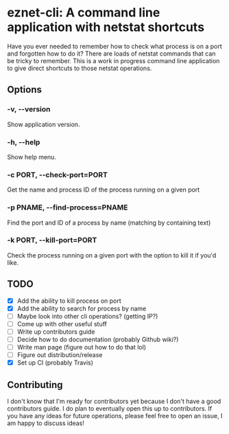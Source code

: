 # eznet-cli: A command line application with netstat shortcuts

Have you ever needed to remember how to check what process is on a port and forgotten how to do it? There are loads of netstat commands that can be tricky to remember. This is a work in progress command line application to give direct shortcuts to those netstat operations.

## Options

### -v, --version
Show application version.

### -h, --help
Show help menu.

### -c PORT, --check-port=PORT
Get the name and process ID of the process running on a given port

### -p PNAME, --find-process=PNAME
Find the port and ID of a process by name (matching by containing text)

### -k PORT, --kill-port=PORT
Check the process running on a given port with the option to kill it if you'd like.

## TODO
- [x] Add the ability to kill process on port
- [x] Add the ability to search for process by name
- [ ] Maybe look into other cli operations? (getting IP?)
- [ ] Come up with other useful stuff
- [ ] Write up contributors guide
- [ ] Decide how to do documentation (probably Github wiki?)
- [ ] Write man page (figure out how to do that lol)
- [ ] Figure out distribution/release
- [x] Set up CI (probably Travis)

## Contributing
I don't know that I'm ready for contributors yet because I don't have a good contributors guide. I do plan to eventually open this up to contributors. If you have any ideas for future operations, please feel free to open an issue, I am happy to discuss ideas!
